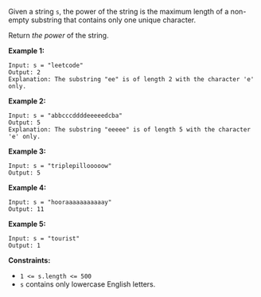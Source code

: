 Given a string `s`, the power of the string is the maximum length of a non-empty substring that contains only one unique character.

Return *the power* of the string.

 

**Example 1:**

```
Input: s = "leetcode"
Output: 2
Explanation: The substring "ee" is of length 2 with the character 'e' only.
```

**Example 2:**

```
Input: s = "abbcccddddeeeeedcba"
Output: 5
Explanation: The substring "eeeee" is of length 5 with the character 'e' only.
```

**Example 3:**

```
Input: s = "triplepillooooow"
Output: 5
```

**Example 4:**

```
Input: s = "hooraaaaaaaaaaay"
Output: 11
```

**Example 5:**

```
Input: s = "tourist"
Output: 1
```

 

**Constraints:**

- `1 <= s.length <= 500`
- `s` contains only lowercase English letters.